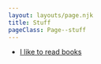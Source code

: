 ```yaml
---
layout: layouts/page.njk
title: Stuff
pageClass: Page--stuff
---
```

- [I like to read books]("/reading/")
